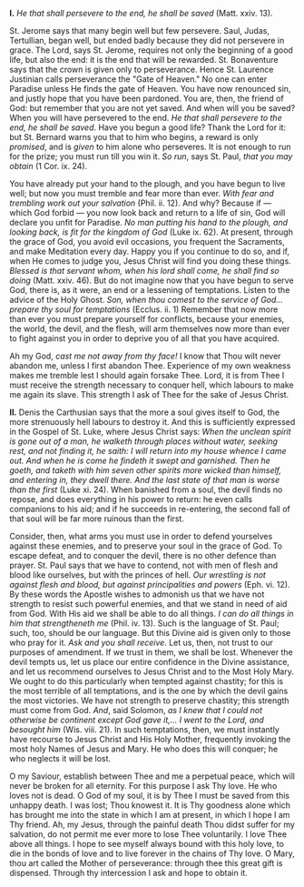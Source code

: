 
**I\.** *He that shall persevere to the end, he shall be saved* (Matt. xxiv. 13).

St. Jerome says that many begin well but few persevere. Saul, Judas, Tertullian, began well, but ended badly because they did not persevere in grace. The Lord, says St. Jerome, requires not only the beginning of a good life, but also the end: it is the end that will be rewarded. St. Bonaventure says that the crown is given only to perseverance. Hence St. Laurence Justinian calls perseverance the \"Gate of Heaven.\" No one can enter Paradise unless He finds the gate of Heaven. You have now renounced sin, and justly hope that you have been pardoned. You are, then, the friend of God: but remember that you are not yet saved. And when will you be saved? When you will have persevered to the end. *He that shall persevere to the end, he shall be saved*. Have you begun a good life? Thank the Lord for it: but St. Bernard warns you that to him who begins, a reward is only *promised*, and is *given* to him alone who perseveres. It is not enough to run for the prize; you must run till you win it. *So run*, says St. Paul, *that you may obtain* (1 Cor. ix. 24).

You have already put your hand to the plough, and you have begun to live well; but now you must tremble and fear more than ever. *With fear and trembling work out your salvation* (Phil. ii. 12). And why? Because if — which God forbid — you now look back and return to a life of sin, God will declare you unfit for Paradise. *No man putting his hand to the plough, and looking back, is fit for the kingdom of God* (Luke ix. 62). At present, through the grace of God, you avoid evil occasions, you frequent the Sacraments, and make Meditation every day. Happy you if you continue to do so, and if, when He comes to judge you, Jesus Christ will find you doing these things. *Blessed is that servant whom, when his lord shall come, he shall find so doing* (Matt. xxiv. 46). But do not imagine now that you have begun to serve God, there is, as it were, an end or a lessening of temptations. Listen to the advice of the Holy Ghost. *Son, when thou comest to the service of God... prepare thy soul for temptations* (Ecclus. ii. 1) Remember that now more than ever you must prepare yourself for conflicts, because your enemies, the world, the devil, and the flesh, will arm themselves now more than ever to fight against you in order to deprive you of all that you have acquired.

Ah my God, *cast me not away from thy face!* I know that Thou wilt never abandon me, unless I first abandon Thee. Experience of my own weakness makes me tremble lest I should again forsake Thee. Lord, it is from Thee I must receive the strength necessary to conquer hell, which labours to make me again its slave. This strength I ask of Thee for the sake of Jesus Christ.

**II\.** Denis the Carthusian says that the more a soul gives itself to God, the more strenuously hell labours to destroy it. And this is sufficiently expressed in the Gospel of St. Luke, where Jesus Christ says: *When the unclean spirit is gone out of a man, he walketh through places without water, seeking rest, and not finding it, he saith: I will return into my house whence I came out. And when he is come he findeth it swept and garnished. Then he goeth, and taketh with him seven other spirits more wicked than himself, and entering in, they dwell there. And the last state of that man is worse than the first* (Luke xi. 24). When banished from a soul, the devil finds no repose, and does everything in his power to return: he even calls companions to his aid; and if he succeeds in re-entering, the second fall of that soul will be far more ruinous than the first.

Consider, then, what arms you must use in order to defend yourselves against these enemies, and to preserve your soul in the grace of God. To escape defeat, and to conquer the devil, there is no other defence than prayer. St. Paul says that we have to contend, not with men of flesh and blood like ourselves, but with the princes of hell. *Our wrestling is not against flesh and blood, but against principalities and powers* (Eph. vi. 12). By these words the Apostle wishes to admonish us that we have not strength to resist such powerful enemies, and that we stand in need of aid from God. With His aid we shall be able to do all things. *I can do all things in him that strengtheneth me* (Phil. iv. 13). Such is the language of St. Paul; such, too, should be our language. But this Divine aid is given only to those who pray for it. *Ask and you shall receive*. Let us, then, not trust to our purposes of amendment. If we trust in them, we shall be lost. Whenever the devil tempts us, let us place our entire confidence in the Divine assistance, and let us recommend ourselves to Jesus Christ and to the Most Holy Mary. We ought to do this particularly when tempted against chastity; for this is the most terrible of all temptations, and is the one by which the devil gains the most victories. We have not strength to preserve chastity; this strength must come from God. *And*, said Solomon, *as I knew that I could not otherwise be continent except God gave it,... I went to the Lord, and besought him* (Wis. viii. 21). In such temptations, then, we must instantly have recourse to Jesus Christ and His Holy Mother, frequently invoking the most holy Names of Jesus and Mary. He who does this will conquer; he who neglects it will be lost.

O my Saviour, establish between Thee and me a perpetual peace, which will never be broken for all eternity. For this purpose I ask Thy love. He who loves not is dead. O God of my soul, it is by Thee I must be saved from this unhappy death. I was lost; Thou knowest it. It is Thy goodness alone which has brought me into the state in which I am at present, in which I hope I am Thy friend. Ah, my Jesus, through the painful death Thou didst suffer for my salvation, do not permit me ever more to lose Thee voluntarily. I love Thee above all things. I hope to see myself always bound with this holy love, to die in the bonds of love and to live forever in the chains of Thy love. O Mary, thou art called the Mother of perseverance: through thee this great gift is dispensed. Through thy intercession I ask and hope to obtain it.

